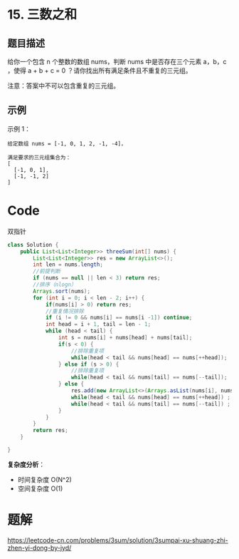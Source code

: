 # 15. 三数之和

## 题目描述

给你一个包含 n 个整数的数组 nums，判断 nums 中是否存在三个元素 a，b，c ，使得 a + b + c = 0 ？请你找出所有满足条件且不重复的三元组。

注意：答案中不可以包含重复的三元组。



## 示例

示例 1：

```
给定数组 nums = [-1, 0, 1, 2, -1, -4]，

满足要求的三元组集合为：
[
  [-1, 0, 1],
  [-1, -1, 2]
]
```



# Code

双指针

```java
class Solution {
    public List<List<Integer>> threeSum(int[] nums) {
        List<List<Integer>> res = new ArrayList<>();
        int len = nums.length;
        //前提判断
        if (nums == null || len < 3) return res;
        //排序（nlogn）
        Arrays.sort(nums);
        for (int i = 0; i < len - 2; i++) {
            if(nums[i] > 0) return res;
            //重复情况排除
            if (i != 0 && nums[i] == nums[i -1]) continue;
            int head = i + 1, tail = len - 1;
            while (head < tail) {
                int s = nums[i] + nums[head] + nums[tail];
                if(s < 0) {
                    //排除重复项
                    while(head < tail && nums[head] == nums[++head]);
                } else if (s > 0) {
                    //排除重复项
                    while(head < tail && nums[tail] == nums[--tail]);
                } else {
                    res.add(new ArrayList<>(Arrays.asList(nums[i], nums[tail], nums[head])));
                    while(head < tail && nums[head] == nums[++head]) ;
                    while(head < tail && nums[tail] == nums[--tail]) ;
                }
            }
        }
        return res;
    }

}
```

**复杂度分析**：

- 时间复杂度 O(N^2)
- 空间复杂度 O(1)

# 题解

https://leetcode-cn.com/problems/3sum/solution/3sumpai-xu-shuang-zhi-zhen-yi-dong-by-jyd/